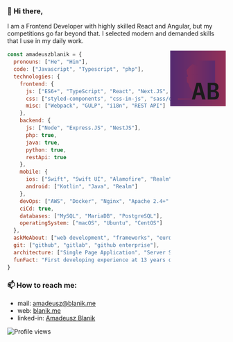 ### 👋 Hi there,
I am a Frontend Developer with highly skilled React and Angular, but my competitions go far beyond that. I selected modern and demanded skills that I use in my daily work.

<img align='right' src="https://raw.githubusercontent.com/amadeuszblanik/amadeuszblanik/master/logo.svg" alt="logo" width="128"/>

```javascript
const amadeuszblanik = {
  pronouns: ["He", "Him"],
  code: ["Javascript", "Typescript", "php"],
  technologies: {
    frontend: {
      js: ["ES6+", "TypeScript", "React", "Next.JS", "Angular", "Vue.JS", "Redux", "NgRX", "RxJS"],
      css: ["styled-components", "css-in-js", "sass/css", "post-css", "stylus", "less"],
      misc: ["Webpack", "GULP", "i18n", "REST API"]
    },
    backend: {
      js: ["Node", "Express.JS", "NestJS"],
      php: true,
      java: true,
      python: true,
      restApi: true
    },
    mobile: {
      ios: ["Swift", "Swift UI", "Alamofire", "Realm"]
      android: ["Kotlin", "Java", "Realm"]
    },
    devOps: ["AWS", "Docker", "Nginx", "Apache 2.4+" "DigitalOcean"],
    ciCd: true,
    databases: ["MySQL", "MariaDB", "PostgreSQL"],
    operatingSystem: ["macOS", "Ubuntu", "CentOS"]
  },
  askMeAbout: ["web development", "frameworks", "european cars", "dogs", "travels"],
  git: ["github", "gitlab", "github enterprise"],
  architecture: ["Single Page Application", "Server Side Render", "Progressive Web Apps", "Web application"],
  funFact: "First developing experience at 13 years old"
}
```

### 📫 How to reach me:
* mail: [amadeusz@blanik.me](mailto:amadeusz@blanik.me)
* web: [blanik.me](https://blanik.me)
* linked-in: [Amadeusz Blanik](https://www.linkedin.com/public-profile/in/amadeuszblanik)

![Profile views](https://gpvc.arturio.dev/amadeuszblanik)
